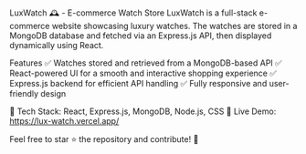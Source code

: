 LuxWatch 🕰️ - E-commerce Watch Store
LuxWatch is a full-stack e-commerce website showcasing luxury watches. The watches are stored in a MongoDB database and fetched via an Express.js API, then displayed dynamically using React.

Features
✅ Watches stored and retrieved from a MongoDB-based API
✅ React-powered UI for a smooth and interactive shopping experience
✅ Express.js backend for efficient API handling
✅ Fully responsive and user-friendly design

🔗 Tech Stack: React, Express.js, MongoDB, Node.js, CSS
🚀 Live Demo: https://lux-watch.vercel.app/


Feel free to star ⭐ the repository and contribute! 🚀
